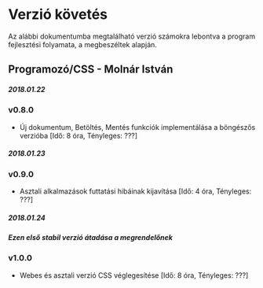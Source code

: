 # Verzió követés

Az alábbi dokumentumba megtalálható verzió számokra lebontva a program fejlesztési folyamata, a megbeszéltek alapján.

## Programozó/CSS - Molnár István

##### 2018.01.22
### v0.8.0
- Új dokumentum, Betöltés, Mentés funkciók implementálása a böngészős verzióba [Idő: 8 óra, Tényleges: ???]

##### 2018.01.23
### v0.9.0
- Asztali alkalmazások futtatási hibáinak kijavítása [Idő: 4 óra, Tényleges: ???]

##### 2018.01.24
##### Ezen első stabil verzió átadása a megrendelőnek
### v1.0.0
- Webes és asztali verzió CSS véglegesítése [Idő: 8 óra, Tényleges: ???]